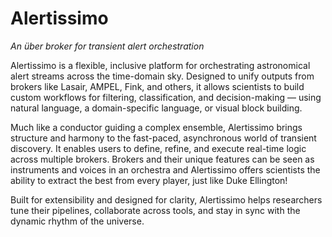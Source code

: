# Alertissimo
*An über broker for transient alert orchestration*

Alertissimo is a flexible, inclusive platform for orchestrating astronomical alert streams across the time-domain sky. Designed to unify outputs from brokers like Lasair, AMPEL, Fink, and others, it allows scientists to build custom workflows for filtering, classification, and decision-making — using natural language, a domain-specific language, or visual block building.

Much like a conductor guiding a complex ensemble, Alertissimo brings structure and harmony to the fast-paced, asynchronous world of transient discovery. It enables users to define, refine, and execute real-time logic across multiple brokers. Brokers and their unique features can be seen as instruments and voices in an orchestra and Alertissimo offers scientists the ability to extract the best from every player, just like Duke Ellington!

Built for extensibility and designed for clarity, Alertissimo helps researchers tune their pipelines, collaborate across tools, and stay in sync with the dynamic rhythm of the universe.
